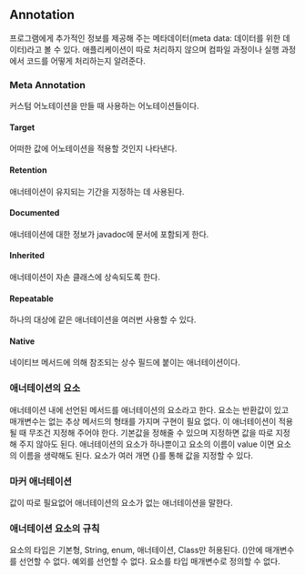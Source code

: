 ## Annotation
프로그램에게 추가적인 정보를 제공해 주는 메타데이터(meta data: 데이터를 위한 데이터)라고 볼 수 있다.
애플리케이션이 따로 처리하지 않으며 컴파일 과정이나 실행 과정에서 코드를 어떻게 처리하는지 알려준다.

### Meta Annotation
커스텀 어노테이션을 만들 때 사용하는 어노테이션들이다.

#### Target
어떠한 값에 어노테이션을 적용할 것인지 나타낸다.
 
#### Retention
애너테이션이 유지되는 기간을 지정하는 데 사용된다.

#### Documented
애너테이션에 대한 정보가 javadoc에  문서에 포함되게 한다.

#### Inherited
애너테이션이 자손 클래스에 상속되도록 한다.

#### Repeatable
하나의 대상에 같은 애너테이션을 여러번 사용할 수 있다.

#### Native 
네이티브 메서드에 의해 참조되는 상수 필드에 붙이는 애너테이션이다.

### 애너테이션의 요소
애너테이션 내에 선언된 메서드를 애너테이션의 요소라고 한다.
요소는 반환값이 있고 매개변수는 없는 추상 메서드의 형태를 가지며 구현이 필요 없다.
이 애너테이션이 적용될 때 무조건 지정해 주어야 한다.
기본값을 정해줄 수 있으며 지정하면 값을 따로 지정해 주지 않아도 된다.
애너테이션의 요소가 하나뿐이고 요소의 이름이 value 이면 요소의 이름을 생략해도 된다.
요소가 여러 개면 {}를 통해 값을 지정할 수 있다.

### 마커 애너테이션
값이 따로 필요없어 애너테이션의 요소가 없는 애너테이션을 말한다.

### 애너테이션 요소의 규칙
요소의 타입은 기본형, String, enum, 애너테이션, Class만 허용된다.
()안에 매개변수를 선언할 수 없다.
예외를 선언할 수 없다.
요소를 타입 매개변수로 정의할 수 없다.
